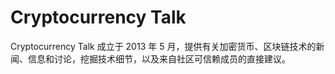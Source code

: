 # 

# Cryptocurrency Talk

Cryptocurrency Talk 成立于 2013 年 5 月，提供有关加密货币、区块链技术的新闻、信息和讨论，挖掘技术细节，以及来自社区可信赖成员的直接建议。


